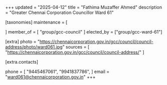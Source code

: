 +++
updated = "2025-04-12"
title = "Fathima Muzaffer Ahmed"
description = "Greater Chennai Corporation Councillor Ward 61"

[taxonomies]
maintenance = [

]
member_of = [
    "group/gcc-council"
]
elected_by = ["group/gcc-ward-61"]

[extra]
photo = "https://chennaicorporation.gov.in/gcc/council/council-address/photo/ward061.jpg"
sources = [
    "https://chennaicorporation.gov.in/gcc/council/council-address/"
]

[extra.contacts]

phone = [
    "9445467061",
    "9941837786",
    ]
email = "ward061@chennaicorporation.gov.in"
+++